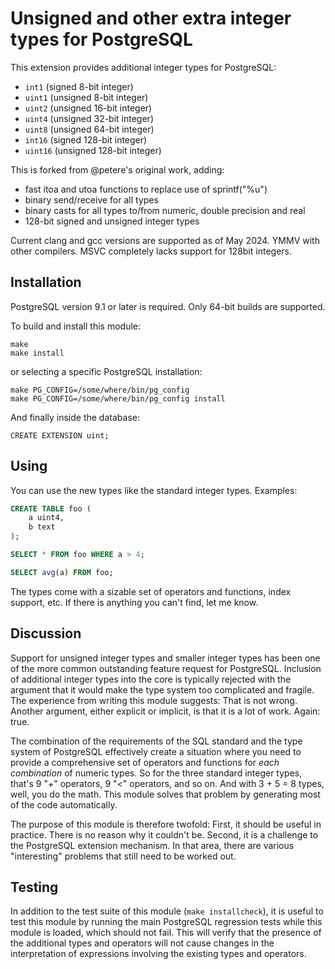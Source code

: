 Unsigned and other extra integer types for PostgreSQL
=====================================================

This extension provides additional integer types for PostgreSQL:

- `int1` (signed 8-bit integer)
- `uint1` (unsigned 8-bit integer)
- `uint2` (unsigned 16-bit integer)
- `uint4` (unsigned 32-bit integer)
- `uint8` (unsigned 64-bit integer)
- `int16` (signed 128-bit integer)
- `uint16` (unsigned 128-bit integer)

This is forked from @petere's original work, adding:

- fast itoa and utoa functions to replace use of sprintf("%u")
- binary send/receive for all types
- binary casts for all types to/from numeric, double precision and real
- 128-bit signed and unsigned integer types

Current clang and gcc versions are supported as of May 2024. YMMV with
other compilers. MSVC completely lacks support for 128bit integers.

Installation
------------

PostgreSQL version 9.1 or later is required.
Only 64-bit builds are supported.

To build and install this module:

    make
    make install

or selecting a specific PostgreSQL installation:

    make PG_CONFIG=/some/where/bin/pg_config
    make PG_CONFIG=/some/where/bin/pg_config install

And finally inside the database:

    CREATE EXTENSION uint;

Using
-----

You can use the new types like the standard integer types.  Examples:

```sql
CREATE TABLE foo (
    a uint4,
    b text
);

SELECT * FROM foo WHERE a > 4;

SELECT avg(a) FROM foo;
```

The types come with a sizable set of operators and functions, index
support, etc.  If there is anything you can't find, let me know.

Discussion
----------

Support for unsigned integer types and smaller integer types has been
one of the more common outstanding feature request for PostgreSQL.
Inclusion of additional integer types into the core is typically
rejected with the argument that it would make the type system too
complicated and fragile.  The experience from writing this module
suggests: That is not wrong.  Another argument, either explicit or
implicit, is that it is a lot of work.  Again: true.

The combination of the requirements of the SQL standard and the type
system of PostgreSQL effectively create a situation where you need to
provide a comprehensive set of operators and functions for *each
combination* of numeric types.  So for the three standard integer
types, that's 9 "+" operators, 9 "<" operators, and so on.  And with
3 + 5 = 8 types, well, you do the math.  This module solves that
problem by generating most of the code automatically.

The purpose of this module is therefore twofold: First, it should be
useful in practice.  There is no reason why it couldn't be.  Second,
it is a challenge to the PostgreSQL extension mechanism.  In that
area, there are various "interesting" problems that still need to be
worked out.

Testing
-------

In addition to the test suite of this module (`make installcheck`), it
is useful to test this module by running the main PostgreSQL
regression tests while this module is loaded, which should not fail.
This will verify that the presence of the additional types and
operators will not cause changes in the interpretation of expressions
involving the existing types and operators.
